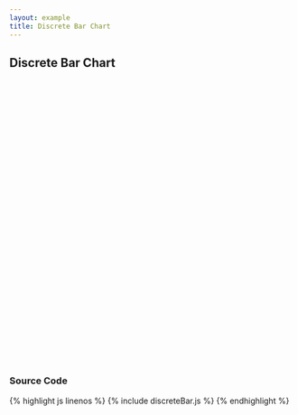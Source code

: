 ```yaml
---
layout: example
title: Discrete Bar Chart
---
```


## Discrete Bar Chart

<div id="chart">
  <svg style="height:500px"> </svg>
</div>

<script type="text/javascript" src="discreteBar.js"> </script>


### Source Code

{% highlight js linenos %}
{% include discreteBar.js %}
{% endhighlight %}
